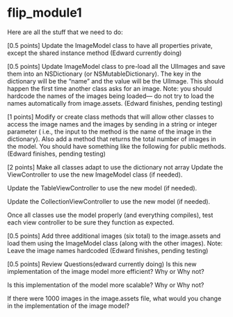 # flip_module1

Here are all the stuff that we need to do:

[0.5 points] Update the ImageModel class
to have all properties private, except the shared instance method (Edward currently doing)

[0.5 points] Update ImageModel class to pre-load all the UIImages and save them into an NSDictionary
(or NSMutableDictionary). The key in the dictionary will be the “name” and the value will be the UIImage.
This should happen the first time another class asks for an image. Note: you should hardcode the names of the images being loaded— do not try to load the names automatically from image.assets. (Edward finishes, pending testing)

[1 points] Modify or create class methods that will allow other classes to access the image names and the images by sending in a string or integer parameter ( i.e., the input to the method is the name of the image in the dictionary). Also add a method that returns the total number of images in the model. You should have something like the following for public methods. (Edward finishes, pending testing)


[2 points] Make all classes adapt to use the dictionary not array
Update the ViewController to use the new ImageModel class (if needed).

Update the TableViewController to use the new model (if needed).

Update the CollectionViewController to use the new model (if needed).

Once all classes use the model properly (and everything compiles), test each view controller to be sure they function as expected.

[0.5 points] Add three additional images (six total) to the image.assets and load them using the ImageModel class (along with the other images). Note: Leave the image names hardcoded (Edward finishes, pending testing)

[0.5 points] Review Questions(edward currently doing)
Is this new implementation of the image model more efficient? Why or Why not?

Is this implementation of the model more scalable? Why or Why not?

If there were 1000 images in the image.assets file, what would you change in the implementation of the image model?
